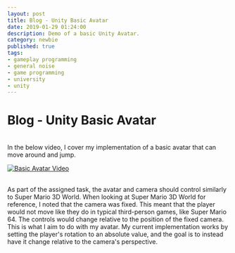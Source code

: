 ```yaml
---
layout: post
title: Blog - Unity Basic Avatar
date: 2019-01-29 01:24:00
description: Demo of a basic Unity Avatar.
category: newbie
published: true
tags: 
- gameplay programming
- general noise
- game programming
- university
- unity
---
```


<h1> Blog - Unity Basic Avatar </h1>
<br>
In the below video, I cover my implementation of a basic avatar that can move around and jump.

[![Basic Avatar Video](http://img.youtube.com/vi/g5zNsRblmcs/0.jpg)](http://www.youtube.com/watch?v=g5zNsRblmcs "Unity Gameplay Programming - Basic Avatar")

<br>
As part of the assigned task, the avatar and camera should control similarly to Super Mario 3D World.
When looking at Super Mario 3D World for reference, I noted that the camera was fixed. This meant that the player would not move
like they do in typical third-person games, like Super Mario 64. The controls would change relative to the position of the fixed camera.
This is what I aim to do with my avatar. My current implementation works by setting the player's rotation to an absolute value, and the goal is to
instead have it change relative to the camera's perspective.